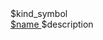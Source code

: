<section class="prvdmwrong-api-item">
  <span class="prvdmwrong-api-itemkind">
    <span class="prvdmwrong-api-$kindkind" title="$kind_title">
      $kind_symbol
    </span>
  </span>
  <section class="prvdmwrong-api-iteminfo">
    <a href="./$kinds/$identifier">
      $name
    </a>
    $description
  </section>
</section>
